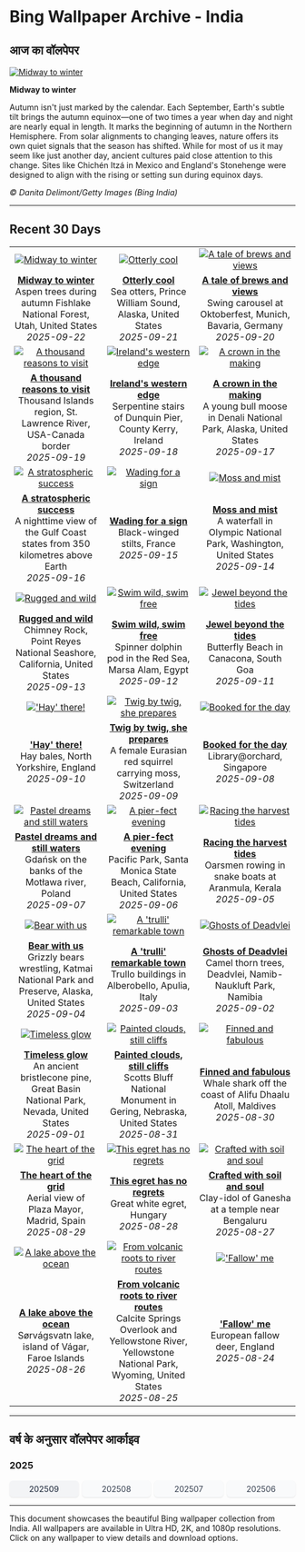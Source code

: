 # Bing Wallpaper Archive - India

## आज का वॉलपेपर

[![Midway to winter](https://www.bing.com/th?id=OHR.AspenEquinox_EN-IN2120497410_UHD.jpg&pid=hp&w=2560)](https://bing.codexun.com/in/detail/20250922)

**Midway to winter**

Autumn isn't just marked by the calendar. Each September, Earth's subtle tilt brings the autumn equinox—one of two times a year when day and night are nearly equal in length. It marks the beginning of autumn in the Northern Hemisphere. From solar alignments to changing leaves, nature offers its own quiet signals that the season has shifted. While for most of us it may seem like just another day, ancient cultures paid close attention to this change. Sites like Chichén Itzá in Mexico and England's Stonehenge were designed to align with the rising or setting sun during equinox days.

*© Danita Delimont/Getty Images (Bing India)*

---

## Recent 30 Days

| | | |
|:---:|:---:|:---:|
| [![Midway to winter](https://www.bing.com/th?id=OHR.AspenEquinox_EN-IN2120497410_UHD.jpg&pid=hp&w=2560)](https://bing.codexun.com/in/detail/20250922) | [![Otterly cool](https://www.bing.com/th?id=OHR.IceOtters_EN-IN7472097384_UHD.jpg&pid=hp&w=2560)](https://bing.codexun.com/in/detail/20250921) | [![A tale of brews and views](https://www.bing.com/th?id=OHR.OktoberfestSwing_EN-IN7246404187_UHD.jpg&pid=hp&w=2560)](https://bing.codexun.com/in/detail/20250920) | 
| **[Midway to winter](https://bing.codexun.com/in/detail/20250922)**<br>Aspen trees during autumn Fishlake National Forest, Utah, United States<br>*2025-09-22* | **[Otterly cool](https://bing.codexun.com/in/detail/20250921)**<br>Sea otters, Prince William Sound, Alaska, United States<br>*2025-09-21* | **[A tale of brews and views](https://bing.codexun.com/in/detail/20250920)**<br>Swing carousel at Oktoberfest, Munich, Bavaria, Germany<br>*2025-09-20* | 
| [![A thousand reasons to visit](https://www.bing.com/th?id=OHR.ThousandIslands_EN-IN6967814594_UHD.jpg&pid=hp&w=2560)](https://bing.codexun.com/in/detail/20250919) | [![Ireland's western edge](https://www.bing.com/th?id=OHR.DunquinIreland_EN-IN2211431419_UHD.jpg&pid=hp&w=2560)](https://bing.codexun.com/in/detail/20250918) | [![A crown in the making](https://www.bing.com/th?id=OHR.YoungMoose_EN-IN1905120338_UHD.jpg&pid=hp&w=2560)](https://bing.codexun.com/in/detail/20250917) | 
| **[A thousand reasons to visit](https://bing.codexun.com/in/detail/20250919)**<br>Thousand Islands region, St. Lawrence River, USA-Canada border<br>*2025-09-19* | **[Ireland's western edge](https://bing.codexun.com/in/detail/20250918)**<br>Serpentine stairs of Dunquin Pier, County Kerry, Ireland<br>*2025-09-18* | **[A crown in the making](https://bing.codexun.com/in/detail/20250917)**<br>A young bull moose in Denali National Park, Alaska, United States<br>*2025-09-17* | 
| [![A stratospheric success](https://www.bing.com/th?id=OHR.OzoneEarth_EN-IN1801873889_UHD.jpg&pid=hp&w=2560)](https://bing.codexun.com/in/detail/20250916) | [![Wading for a sign](https://www.bing.com/th?id=OHR.Echasse_EN-IN1542383073_UHD.jpg&pid=hp&w=2560)](https://bing.codexun.com/in/detail/20250915) | [![Moss and mist](https://www.bing.com/th?id=OHR.HohWaterfall_EN-IN1403285660_UHD.jpg&pid=hp&w=2560)](https://bing.codexun.com/in/detail/20250914) | 
| **[A stratospheric success](https://bing.codexun.com/in/detail/20250916)**<br>A nighttime view of the Gulf Coast states from 350 kilometres above Earth<br>*2025-09-16* | **[Wading for a sign](https://bing.codexun.com/in/detail/20250915)**<br>Black-winged stilts, France<br>*2025-09-15* | **[Moss and mist](https://bing.codexun.com/in/detail/20250914)**<br>A waterfall in Olympic National Park, Washington, United States<br>*2025-09-14* | 
| [![Rugged and wild](https://www.bing.com/th?id=OHR.PointReyesSeashore_EN-IN1229615007_UHD.jpg&pid=hp&w=2560)](https://bing.codexun.com/in/detail/20250913) | [![Swim wild, swim free](https://www.bing.com/th?id=OHR.SpinnerDolphins_EN-IN0873508505_UHD.jpg&pid=hp&w=2560)](https://bing.codexun.com/in/detail/20250912) | [![Jewel beyond the tides](https://www.bing.com/th?id=OHR.ButterflyBeach_EN-IN0695823552_UHD.jpg&pid=hp&w=2560)](https://bing.codexun.com/in/detail/20250911) | 
| **[Rugged and wild](https://bing.codexun.com/in/detail/20250913)**<br>Chimney Rock, Point Reyes National Seashore, California, United States<br>*2025-09-13* | **[Swim wild, swim free](https://bing.codexun.com/in/detail/20250912)**<br>Spinner dolphin pod in the Red Sea, Marsa Alam, Egypt<br>*2025-09-12* | **[Jewel beyond the tides](https://bing.codexun.com/in/detail/20250911)**<br>Butterfly Beach in Canacona, South Goa<br>*2025-09-11* | 
| [!['Hay' there!](https://www.bing.com/th?id=OHR.YorkshireHay_EN-IN0275886002_UHD.jpg&pid=hp&w=2560)](https://bing.codexun.com/in/detail/20250910) | [![Twig by twig, she prepares](https://www.bing.com/th?id=OHR.SwissSquirrel_EN-IN0066763187_UHD.jpg&pid=hp&w=2560)](https://bing.codexun.com/in/detail/20250909) | [![Booked for the day](https://www.bing.com/th?id=OHR.OrchardLibrary_EN-IN9883780906_UHD.jpg&pid=hp&w=2560)](https://bing.codexun.com/in/detail/20250908) | 
| **['Hay' there!](https://bing.codexun.com/in/detail/20250910)**<br>Hay bales, North Yorkshire, England<br>*2025-09-10* | **[Twig by twig, she prepares](https://bing.codexun.com/in/detail/20250909)**<br>A female Eurasian red squirrel carrying moss, Switzerland<br>*2025-09-09* | **[Booked for the day](https://bing.codexun.com/in/detail/20250908)**<br>Library@orchard, Singapore<br>*2025-09-08* | 
| [![Pastel dreams and still waters](https://www.bing.com/th?id=OHR.BlueGdansk_EN-IN9703793186_UHD.jpg&pid=hp&w=2560)](https://bing.codexun.com/in/detail/20250907) | [![A pier-fect evening](https://www.bing.com/th?id=OHR.SunsetPier_EN-IN9369889790_UHD.jpg&pid=hp&w=2560)](https://bing.codexun.com/in/detail/20250906) | [![Racing the harvest tides](https://www.bing.com/th?id=OHR.BoatraceOnam_EN-IN9170886628_UHD.jpg&pid=hp&w=2560)](https://bing.codexun.com/in/detail/20250905) | 
| **[Pastel dreams and still waters](https://bing.codexun.com/in/detail/20250907)**<br>Gdańsk on the banks of the Motława river, Poland<br>*2025-09-07* | **[A pier-fect evening](https://bing.codexun.com/in/detail/20250906)**<br>Pacific Park, Santa Monica State Beach, California, United States<br>*2025-09-06* | **[Racing the harvest tides](https://bing.codexun.com/in/detail/20250905)**<br>Oarsmen rowing in snake boats at Aranmula, Kerala<br>*2025-09-05* | 
| [![Bear with us](https://www.bing.com/th?id=OHR.WrestlingBears_EN-IN9132458412_UHD.jpg&pid=hp&w=2560)](https://bing.codexun.com/in/detail/20250904) | [![A 'trulli' remarkable town](https://www.bing.com/th?id=OHR.TrulliHouses_EN-IN4494179096_UHD.jpg&pid=hp&w=2560)](https://bing.codexun.com/in/detail/20250903) | [![Ghosts of Deadvlei](https://www.bing.com/th?id=OHR.DeadvleiTrees_EN-IN4217239314_UHD.jpg&pid=hp&w=2560)](https://bing.codexun.com/in/detail/20250902) | 
| **[Bear with us](https://bing.codexun.com/in/detail/20250904)**<br>Grizzly bears wrestling, Katmai National Park and Preserve, Alaska, United States<br>*2025-09-04* | **[A 'trulli' remarkable town](https://bing.codexun.com/in/detail/20250903)**<br>Trullo buildings in Alberobello, Apulia, Italy<br>*2025-09-03* | **[Ghosts of Deadvlei](https://bing.codexun.com/in/detail/20250902)**<br>Camel thorn trees, Deadvlei, Namib-Naukluft Park, Namibia<br>*2025-09-02* | 
| [![Timeless glow](https://www.bing.com/th?id=OHR.PerseidsPine_EN-IN9650707879_UHD.jpg&pid=hp&w=2560)](https://bing.codexun.com/in/detail/20250901) | [![Painted clouds, still cliffs](https://www.bing.com/th?id=OHR.ScottsBluff_EN-IN3788273216_UHD.jpg&pid=hp&w=2560)](https://bing.codexun.com/in/detail/20250831) | [![Finned and fabulous](https://www.bing.com/th?id=OHR.MaldivesWhaleShark_EN-IN3643535243_UHD.jpg&pid=hp&w=2560)](https://bing.codexun.com/in/detail/20250830) | 
| **[Timeless glow](https://bing.codexun.com/in/detail/20250901)**<br>An ancient bristlecone pine, Great Basin National Park, Nevada, United States<br>*2025-09-01* | **[Painted clouds, still cliffs](https://bing.codexun.com/in/detail/20250831)**<br>Scotts Bluff National Monument in Gering, Nebraska, United States<br>*2025-08-31* | **[Finned and fabulous](https://bing.codexun.com/in/detail/20250830)**<br>Whale shark off the coast of Alifu Dhaalu Atoll, Maldives<br>*2025-08-30* | 
| [![The heart of the grid](https://www.bing.com/th?id=OHR.PlazaMayor_EN-IN3487561181_UHD.jpg&pid=hp&w=2560)](https://bing.codexun.com/in/detail/20250829) | [![This egret has no regrets](https://www.bing.com/th?id=OHR.WhiteEgret_EN-IN3331960000_UHD.jpg&pid=hp&w=2560)](https://bing.codexun.com/in/detail/20250828) | [![Crafted with soil and soul](https://www.bing.com/th?id=OHR.ClayGanesha_EN-IN3970807588_UHD.jpg&pid=hp&w=2560)](https://bing.codexun.com/in/detail/20250827) | 
| **[The heart of the grid](https://bing.codexun.com/in/detail/20250829)**<br>Aerial view of Plaza Mayor, Madrid, Spain<br>*2025-08-29* | **[This egret has no regrets](https://bing.codexun.com/in/detail/20250828)**<br>Great white egret, Hungary<br>*2025-08-28* | **[Crafted with soil and soul](https://bing.codexun.com/in/detail/20250827)**<br>Clay-idol of Ganesha at a temple near Bengaluru<br>*2025-08-27* | 
| [![A lake above the ocean](https://www.bing.com/th?id=OHR.FaroeLake_EN-IN3134235766_UHD.jpg&pid=hp&w=2560)](https://bing.codexun.com/in/detail/20250826) | [![From volcanic roots to river routes](https://www.bing.com/th?id=OHR.YellowstoneRiver_EN-IN1865488770_UHD.jpg&pid=hp&w=2560)](https://bing.codexun.com/in/detail/20250825) | [!['Fallow' me](https://www.bing.com/th?id=OHR.CervusDama_EN-IN1330796053_UHD.jpg&pid=hp&w=2560)](https://bing.codexun.com/in/detail/20250824) | 
| **[A lake above the ocean](https://bing.codexun.com/in/detail/20250826)**<br>Sørvágsvatn lake, island of Vágar, Faroe Islands<br>*2025-08-26* | **[From volcanic roots to river routes](https://bing.codexun.com/in/detail/20250825)**<br>Calcite Springs Overlook and Yellowstone River, Yellowstone National Park, Wyoming, United States<br>*2025-08-25* | **['Fallow' me](https://bing.codexun.com/in/detail/20250824)**<br>European fallow deer, England<br>*2025-08-24* | 


---

## वर्ष के अनुसार वॉलपेपर आर्काइव

### 2025
<div style="display: grid; grid-template-columns: repeat(auto-fit, minmax(80px, 1fr)); gap: 6px; margin: 12px 0;">
<a href="https://bing.codexun.com/in/archive/202509" style="padding: 6px 12px; font-size: 14px; border-radius: 6px; box-shadow: 0 1px 2px rgba(0,0,0,0.1); background-color: #f3f4f6; color: #374151; text-decoration: none; text-align: center; transition: background-color 0.2s ease; font-weight: 500;">202509</a>
<a href="https://bing.codexun.com/in/archive/202508" style="padding: 6px 12px; font-size: 14px; border-radius: 6px; box-shadow: 0 1px 2px rgba(0,0,0,0.1); background-color: #f9fafb; color: #374151; text-decoration: none; text-align: center; transition: background-color 0.2s ease;">202508</a>
<a href="https://bing.codexun.com/in/archive/202507" style="padding: 6px 12px; font-size: 14px; border-radius: 6px; box-shadow: 0 1px 2px rgba(0,0,0,0.1); background-color: #f9fafb; color: #374151; text-decoration: none; text-align: center; transition: background-color 0.2s ease;">202507</a>
<a href="https://bing.codexun.com/in/archive/202506" style="padding: 6px 12px; font-size: 14px; border-radius: 6px; box-shadow: 0 1px 2px rgba(0,0,0,0.1); background-color: #f9fafb; color: #374151; text-decoration: none; text-align: center; transition: background-color 0.2s ease;">202506</a>
</div>



---

This document showcases the beautiful Bing wallpaper collection from India. All wallpapers are available in Ultra HD, 2K, and 1080p resolutions. Click on any wallpaper to view details and download options.
